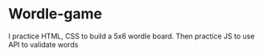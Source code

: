 # Wordle-game
I practice HTML, CSS to build a 5x6 wordle board. Then practice JS to use API to validate words
